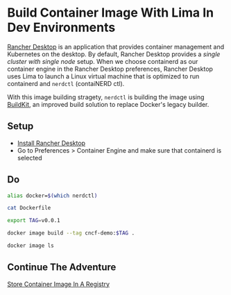 # Build Container Image With Lima In Dev Environments

[Rancher Desktop](https://docs.rancherdesktop.io/) is an application that provides container management and Kubernetes on the desktop. By default, Rancher Desktop provides a *single cluster with single node* setup. When we choose containerd as our container engine in the Rancher Desktop preferences, Rancher Desktop uses Lima to launch a Linux virtual machine that is optimized to run containerd and `nerdctl` (contaiNERD ctl).

With this image building stragety, `nerdctl` is building the image using [BuildKit](https://docs.docker.com/build/buildkit/), an improved build solution to replace Docker's legacy builder.

## Setup

* [Install Rancher Desktop](https://docs.rancherdesktop.io/getting-started/installation)
* Go to Preferences > Container Engine and make sure that containerd is selected

## Do

```bash
alias docker=$(which nerdctl)

cat Dockerfile

export TAG=v0.0.1

docker image build --tag cncf-demo:$TAG .

docker image ls
```

## Continue The Adventure

[Store Container Image In A Registry](../registry/story.md)

